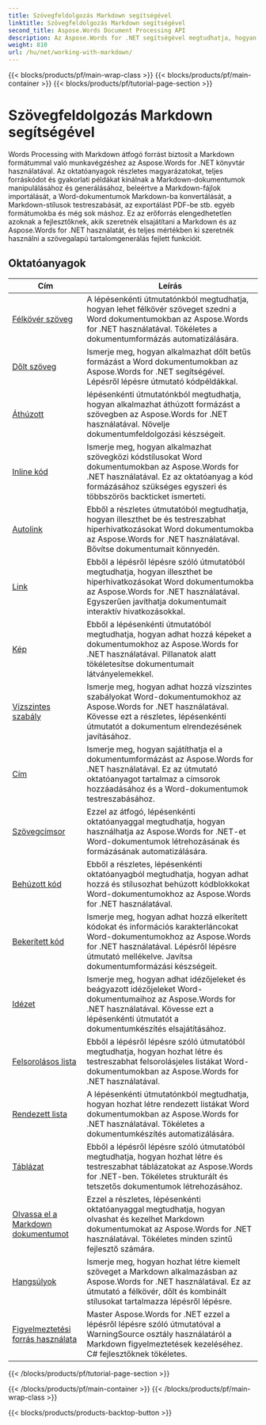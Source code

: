 ```yaml
---
title: Szövegfeldolgozás Markdown segítségével
linktitle: Szövegfeldolgozás Markdown segítségével
second_title: Aspose.Words Document Processing API
description: Az Aspose.Words for .NET segítségével megtudhatja, hogyan dolgozhat a Markdown szintaxissal Word-dokumentumokban, ezekből a lépésenkénti oktatóanyagokból és gyakorlati példákból.
weight: 810
url: /hu/net/working-with-markdown/
---
```


{{< blocks/products/pf/main-wrap-class >}}
{{< blocks/products/pf/main-container >}}
{{< blocks/products/pf/tutorial-page-section >}}

# Szövegfeldolgozás Markdown segítségével


Words Processing with Markdown átfogó forrást biztosít a Markdown formátummal való munkavégzéshez az Aspose.Words for .NET könyvtár használatával. Az oktatóanyagok részletes magyarázatokat, teljes forráskódot és gyakorlati példákat kínálnak a Markdown-dokumentumok manipulálásához és generálásához, beleértve a Markdown-fájlok importálását, a Word-dokumentumok Markdown-ba konvertálását, a Markdown-stílusok testreszabását, az exportálást PDF-be stb. egyéb formátumokba és még sok máshoz. Ez az erőforrás elengedhetetlen azoknak a fejlesztőknek, akik szeretnék elsajátítani a Markdown és az Aspose.Words for .NET használatát, és teljes mértékben ki szeretnék használni a szövegalapú tartalomgenerálás fejlett funkcióit.

 ## Oktatóanyagok
| Cím | Leírás |
| --- | --- |
| [Félkövér szöveg](./bold-text/) | A lépésenkénti útmutatónkból megtudhatja, hogyan lehet félkövér szöveget szedni a Word dokumentumokban az Aspose.Words for .NET használatával. Tökéletes a dokumentumformázás automatizálására. |
| [Dőlt szöveg](./italic-text/) | Ismerje meg, hogyan alkalmazhat dőlt betűs formázást a Word dokumentumokban az Aspose.Words for .NET segítségével. Lépésről lépésre útmutató kódpéldákkal. |
| [Áthúzott](./strikethrough/) | lépésenkénti útmutatónkból megtudhatja, hogyan alkalmazhat áthúzott formázást a szövegben az Aspose.Words for .NET használatával. Növelje dokumentumfeldolgozási készségeit. |
| [Inline kód](./inline-code/) | Ismerje meg, hogyan alkalmazhat szövegközi kódstílusokat Word dokumentumokban az Aspose.Words for .NET használatával. Ez az oktatóanyag a kód formázásához szükséges egyszeri és többszörös backticket ismerteti. |
| [Autolink](./autolink/) | Ebből a részletes útmutatóból megtudhatja, hogyan illeszthet be és testreszabhat hiperhivatkozásokat Word dokumentumokba az Aspose.Words for .NET használatával. Bővítse dokumentumait könnyedén. |
| [Link](./link/) | Ebből a lépésről lépésre szóló útmutatóból megtudhatja, hogyan illeszthet be hiperhivatkozásokat Word dokumentumokba az Aspose.Words for .NET használatával. Egyszerűen javíthatja dokumentumait interaktív hivatkozásokkal. |
| [Kép](./image/) | Ebből a lépésenkénti útmutatóból megtudhatja, hogyan adhat hozzá képeket a dokumentumokhoz az Aspose.Words for .NET használatával. Pillanatok alatt tökéletesítse dokumentumait látványelemekkel. |
| [Vízszintes szabály](./horizontal-rule/) | Ismerje meg, hogyan adhat hozzá vízszintes szabályokat Word-dokumentumokhoz az Aspose.Words for .NET használatával. Kövesse ezt a részletes, lépésenkénti útmutatót a dokumentum elrendezésének javításához. |
| [Cím](./heading/) | Ismerje meg, hogyan sajátíthatja el a dokumentumformázást az Aspose.Words for .NET használatával. Ez az útmutató oktatóanyagot tartalmaz a címsorok hozzáadásához és a Word-dokumentumok testreszabásához. |
| [Szövegcímsor](./setext-heading/) | Ezzel az átfogó, lépésenkénti oktatóanyaggal megtudhatja, hogyan használhatja az Aspose.Words for .NET-et Word-dokumentumok létrehozásának és formázásának automatizálására. |
| [Behúzott kód](./indented-code/) | Ebből a részletes, lépésenkénti oktatóanyagból megtudhatja, hogyan adhat hozzá és stílusozhat behúzott kódblokkokat Word-dokumentumokhoz az Aspose.Words for .NET használatával. |
| [Bekerített kód](./fenced-code/) | Ismerje meg, hogyan adhat hozzá elkerített kódokat és információs karakterláncokat Word-dokumentumokhoz az Aspose.Words for .NET használatával. Lépésről lépésre útmutató mellékelve. Javítsa dokumentumformázási készségeit. |
| [Idézet](./quote/) | Ismerje meg, hogyan adhat idézőjeleket és beágyazott idézőjeleket Word-dokumentumaihoz az Aspose.Words for .NET használatával. Kövesse ezt a lépésenkénti útmutatót a dokumentumkészítés elsajátításához. |
| [Felsorolásos lista](./bulleted-list/) | Ebből a lépésről lépésre szóló útmutatóból megtudhatja, hogyan hozhat létre és testreszabhat felsorolásjeles listákat Word-dokumentumokban az Aspose.Words for .NET használatával. |
| [Rendezett lista](./ordered-list/) | A lépésenkénti útmutatónkból megtudhatja, hogyan hozhat létre rendezett listákat Word dokumentumokban az Aspose.Words for .NET használatával. Tökéletes a dokumentumkészítés automatizálására. |
| [Táblázat](./table/) | Ebből a lépésről lépésre szóló útmutatóból megtudhatja, hogyan hozhat létre és testreszabhat táblázatokat az Aspose.Words for .NET-ben. Tökéletes strukturált és tetszetős dokumentumok létrehozásához. |
| [Olvassa el a Markdown dokumentumot](./read-markdown-document/) | Ezzel a részletes, lépésenkénti oktatóanyaggal megtudhatja, hogyan olvashat és kezelhet Markdown dokumentumokat az Aspose.Words for .NET használatával. Tökéletes minden szintű fejlesztő számára. |
| [Hangsúlyok](./emphases/) | Ismerje meg, hogyan hozhat létre kiemelt szöveget a Markdown alkalmazásban az Aspose.Words for .NET használatával. Ez az útmutató a félkövér, dőlt és kombinált stílusokat tartalmazza lépésről lépésre. |
| [Figyelmeztetési forrás használata](./use-warning-source/) | Master Aspose.Words for .NET ezzel a lépésről lépésre szóló útmutatóval a WarningSource osztály használatáról a Markdown figyelmeztetések kezeléséhez. C# fejlesztőknek tökéletes. |
{{< /blocks/products/pf/tutorial-page-section >}}

{{< /blocks/products/pf/main-container >}}
{{< /blocks/products/pf/main-wrap-class >}}

{{< blocks/products/products-backtop-button >}}
